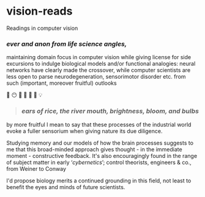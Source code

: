 # vision-reads

Readings in computer vision

### _ever and anon from life science angles,_ 

maintaining domain focus in computer vision while giving license for side excursions to indulge biological models and/or functional analogies: neural networks have clearly made the crossover, while computer scientists are less open to parse neurodegeneration, sensorimotor disorder etc. from such (important, moreover fruitful) outlooks 

:seedling: :no_mouth: :eyes: :ear_of_rice: :high_brightness: :flashlight: :bulb:

> ### _ears of rice, the river mouth, brightness, bloom, and bulbs_

by more fruitful I mean to say that these processes of the industrial world evoke a fuller sensorium when giving nature its due diligence.

Studying memory and our models of how the brain processes suggests to me that this broad-minded approach gives thought - in the immediate moment - constructive feedback. It's also encouragingly found in the range of subject matter in early ‘_cybernetics_’; control theorists, engineers & co., from Weiner to Conway

I'd propose biology merits a continued grounding in this field, not least to benefit the eyes and minds of future scientists.

<!--
[:herb:»](https://github.com/lmmx/staticks/wiki/Green-imperialism)
-->
